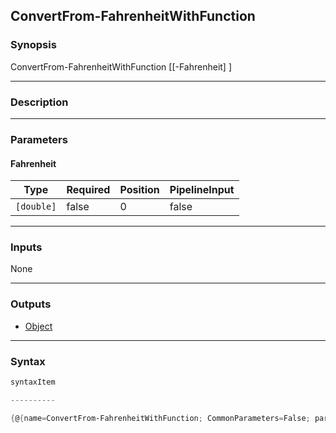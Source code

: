 ConvertFrom-FahrenheitWithFunction
----------------------------------

### Synopsis

ConvertFrom-FahrenheitWithFunction [[-Fahrenheit] <double>]

---

### Description

---

### Parameters
#### **Fahrenheit**

|Type      |Required|Position|PipelineInput|
|----------|--------|--------|-------------|
|`[double]`|false   |0       |false        |

---

### Inputs
None

---

### Outputs
* [Object](https://learn.microsoft.com/en-us/dotnet/api/System.Object)

---

### Syntax
```PowerShell
syntaxItem
```
```PowerShell
----------
```
```PowerShell
{@{name=ConvertFrom-FahrenheitWithFunction; CommonParameters=False; parameter=System.Object[]}}
```
